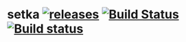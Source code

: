 # setka [![releases](https://img.shields.io/github/tag/igagis/setka.svg)](https://github.com/igagis/setka/releases) [![Build Status](https://travis-ci.org/igagis/setka.svg?branch=master)](https://travis-ci.org/igagis/setka) [![Build status](https://ci.appveyor.com/api/projects/status/5iiitdkcvsm4hcck/branch/master?svg=true)](https://ci.appveyor.com/project/igagis/setka/branch/master)


